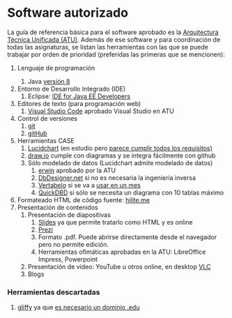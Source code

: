 <h1>Software autorizado</h1>
<p>La guía de referencia básica para el software aprobado es la 
<a href="https://colabora.mdef.es/proyectos/ATU/SitePages/Productos.aspx">Arquitectura Técnica Unificada (ATU)</a>. Además de ese software y para coordinación de todas las asignaturas, se listan las herramientas con las que se puede trabajar por orden de prioridad (preferidas las primeras que se mencionen):
<ol>
  <li>Lenguaje de programación</li>
    <ol>
      <li>Java <a href="https://docs.oracle.com/javase/specs/index.html">versión 8</a></li>
    </ol>
  </li>
  <li>Entorno de Desarrollo Integrado (IDE)
    <ol>
      <li>Eclipse: <a href="http://www.eclipse.org/downloads/packages/">IDE for Java EE Developers</a></li>
    </ol>
  </li>
  <li>Editores de texto (para programación web)
    <ol>
      <li><a href="https://code.visualstudio.com/">Visual Studio Code</a> aprobado Visual Studio en ATU</li>
    </ol>
  </li>
  <li>Control de versiones
    <ol>
      <li><a href="https://git-scm.com">git</a></li>
      <li><a href="https://github.com">gitHub</a></li>
    </ol>
  </li>
  <li>Herramientas CASE
    <ol>
      <li><a href="https://www.lucidchart.com/">Lucidchart</a> (en estudio pero <a href="https://www.lucidchart.com/pages/tour">parece cumplir todos los requisitos)</a></li>
      <li><a href="https://www.draw.io/">draw.io</a> cumple con diagramas y se integra fácilmente con github</li>
      <li>Sólo modelado de datos (Lucidchart admite modelado de datos)
        <ol>
          <li><a href="https://erwin.com/products/erwin-data-modeler/">erwin</a> aprobado por la ATU</li>
          <li><a href="https://www.dbdesigner.net/">DbDesigner.net</a> si no es necesaria la ingeniería inversa</li>
          <li><a href="https://www.vertabelo.com/">Vertabelo</a> si se va a <a href="https://my.vertabelo.com/sign-up/create-academic">usar en un mes</a></li>
          <li><a href="https://www.quickdatabasediagrams.com/">QuickDBD</a> si sólo se necesita un diagrama con 10 tablas máximo</li>
        </ol>
      </li>
    </ol>
  </li>
  <li>Formateado HTML de código fuente: <a href="http://hilite.me/">hilite.me</a></li>
  <li>Presentación de contenidos
    <ol>
      <li>Presentación de diapositivas
        <ol>
          <li><a href="https://slides.com/">Slides</a> ya que permite tratarlo como HTML y es online</li>
          <li><a href="https://prezi.com/es/">Prezi</a></li>
          <li>Formato .pdf. Puede abrirse directamente desde el navegador pero no permite edición.</li>
          <li>Herramientas ofimáticas aprobadas en la ATU: LibreOffice Impress, Powerpoint</li>
        </ol>
      </li>
      <li>Presentación de vídeo: YouTube u otros online, en desktop <a href="https://www.videolan.org/index.es.html">VLC</a></li>
      <li>Blogs</li>
    </ol>
  </li>
</ol>

<h3>Herramientas descartadas</h3>
<ol>
  <li><a href="https://www.gliffy.com/">gliffy</a> ya que <a href="https://support.gliffy.com/hc/en-us/articles/217895678">es necesario un dominio .edu</a></li>
</ol>
